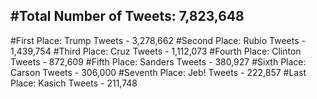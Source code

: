 #Total Number of Tweets: 7,823,648 
---
#First Place: Trump Tweets - 3,278,662
#Second Place: Rubio Tweets - 1,439,754
#Third Place: Cruz Tweets - 1,112,073
#Fourth Place: Clinton Tweets - 872,609
#Fifth Place: Sanders Tweets - 380,927
#Sixth Place: Carson Tweets - 306,000
#Seventh Place: Jeb! Tweets - 222,857
#Last Place: Kasich Tweets - 211,748
